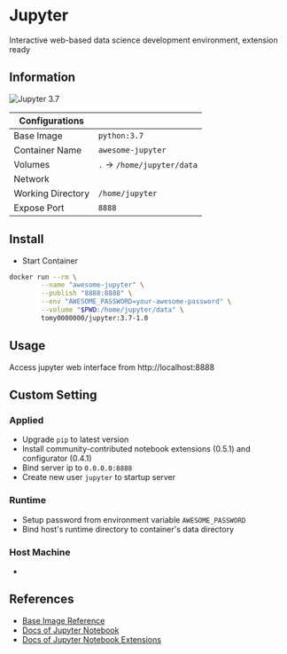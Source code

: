 # Jupyter

Interactive web-based data science development environment, extension ready

## Information

![Jupyter 3.7](https://github.com/tomy0000000/Docker-Registry/workflows/Jupyter%203.7/badge.svg)

| Configurations    |                            |
| ----------------- | -------------------------- |
| Base Image        | `python:3.7`               |
| Container Name    | `awesome-jupyter`          |
| Volumes           | `.` → `/home/jupyter/data` |
| Network           |                            |
| Working Directory | `/home/jupyter`            |
| Expose Port       | `8888`                     |

## Install

* Start Container

```bash
docker run --rm \
		--name "awesome-jupyter" \
		--publish "8888:8888" \
		--env "AWESOME_PASSWORD=your-awesome-password" \
		--volume "$PWD:/home/jupyter/data" \
		tomy0000000/jupyter:3.7-1.0
```

## Usage

Access jupyter web interface from http://localhost:8888


## Custom Setting

### Applied

* Upgrade `pip` to latest version
* Install community-contributed notebook extensions (0.5.1) and configurator (0.4.1)
* Bind server ip to `0.0.0.0:8888`
* Create new user `jupyter` to startup server

### Runtime

* Setup password from environment variable `AWESOME_PASSWORD`
* Bind host's runtime directory to container's data directory

### Host Machine

* 

## References

* [Base Image Reference](https://hub.docker.com/_/python)
* [Docs of Jupyter Notebook](https://jupyter-notebook.readthedocs.io/en/stable)
* [Docs of Jupyter Notebook Extensions](https://jupyter-contrib-nbextensions.readthedocs.io/en/latest)
